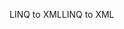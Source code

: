 <span data-ttu-id="1913d-101">LINQ to XML</span><span class="sxs-lookup"><span data-stu-id="1913d-101">LINQ to XML</span></span>